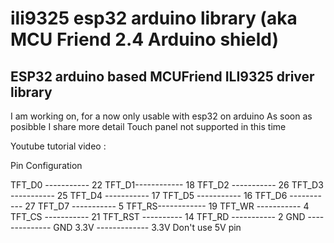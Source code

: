 # ili9325 esp32 arduino library (aka MCU Friend 2.4 Arduino shield)

## ESP32 arduino based MCUFriend ILI9325 driver library

I am working on, for a now only usable with esp32 on arduino
As soon as posibble I share more detail
Touch panel not supported in this time

Youtube tutorial video : 

Pin Configuration

 TFT_D0 ----------- 22
 TFT_D1------------ 18
 TFT_D2 ----------- 26
 TFT_D3 ----------- 25
 TFT_D4 ----------- 17
 TFT_D5 ----------- 16
 TFT_D6 ----------- 27
 TFT_D7 ----------- 5
 TFT_RS------------ 19
 TFT_WR ----------- 4
 TFT_CS ----------- 21
 TFT_RST ---------- 14
 TFT_RD ----------- 2
 GND -------------- GND
 3.3V ------------- 3.3V
Don't use 5V pin
